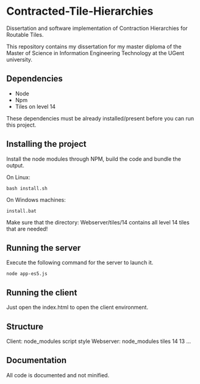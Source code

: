 # Contracted-Tile-Hierarchies
Dissertation and software implementation of Contraction Hierarchies for Routable Tiles.

This repository contains my dissertation for my master diploma of the Master of Science in Information Engineering Technology at the UGent university.

## Dependencies

- Node
- Npm
- Tiles on level 14

These dependencies must be already installed/present before you can run this project.

## Installing the project

Install the node modules through NPM, build the code and bundle the output.

On Linux:

```
bash install.sh
```

On Windows machines:

```
install.bat
```

Make sure that the directory: Webserver/tiles/14 contains all level 14 tiles that are needed! 

## Running the server

Execute the following command for the server to launch it.

```
node app-es5.js
```

## Running the client

Just open the index.html to open the client environment.

## Structure

Client:
    node_modules
    script
    style
Webserver:
    node_modules
    tiles
        14
        13
        ...

## Documentation

All code is documented and not minified.

